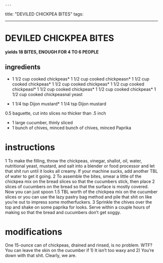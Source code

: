 
	---
title: "DEVILED CHICKPEA BITES"
tags:

---
# DEVILED CHICKPEA BITES
#### yields 18 BITES, ENOUGH FOR 4 TO 6 PEOPLE
## ingredients
* 1 1/2 cup cooked chickpeas* 1 1/2 cup cooked chickpeasn* 1 1/2 cup cooked chickpeas* 1 1/2 cup cooked chickpeas* 1 1/2 cup cooked chickpeasl* 1 1/2 cup cooked chickpeas* 1 1/2 cup cooked chickpeas* 1 1/2 cup cooked chickpeasnal yeast

* 1 1/4 tsp Dijon mustard* 1 1/4 tsp Dijon mustard

0.5 baguette, cut into slices no thicker than .5 inch
* 1 large cucumber, thinly sliced
* 1 bunch of chives, minced bunch of chives, minced
Paprika

# instructions
1 To make the filling, throw the chickpeas, vinegar, shallot, oil, water, nutritional yeast, mustard, and salt into a blender or food processor and let that shit run until it looks all creamy. If your machine sucks, add another TBL of water to get it going.
2 To assemble the bites, smear a little of the chickpea mix on the bread slices so that the cucumbers stick, then place 2 slices of cucumbers on the bread so that the surface is mostly covered. Now you can just spoon 1.5 TBL worth of the chickpea mix on the cucumber slices or you can use the lazy pastry bag method and pile that shit on like you’re out to impress some motherfuckers.
3 Sprinkle the chives over the top and shake on some paprika for looks. Serve within a couple hours of making so that the bread and cucumbers don’t get soggy.

# modifications

One 15-ounce can of chickpeas, drained and rinsed, is no problem.
 WTF?
 You can leave the skin on the cucumber if 1) It isn’t too waxy and 2) You’re down with that shit. Clearly, we are.
	
	
